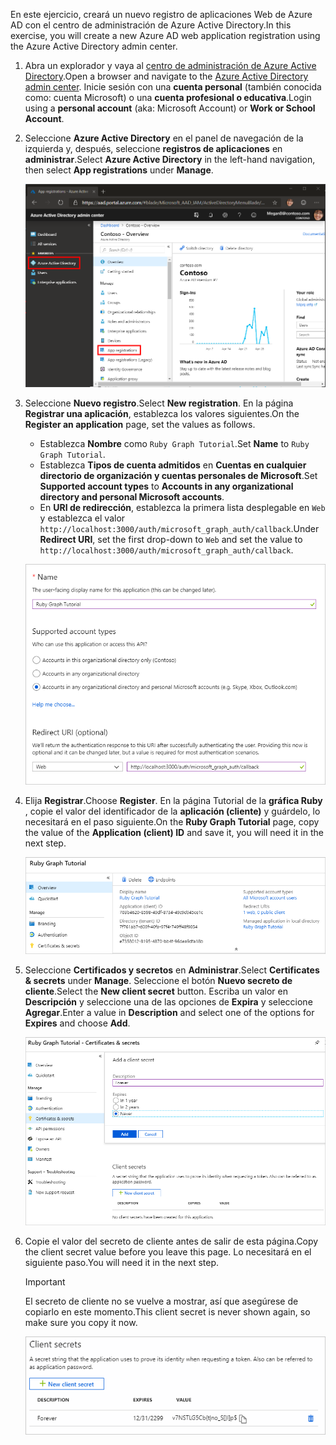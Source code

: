 <!-- markdownlint-disable MD002 MD041 -->

<span data-ttu-id="684ef-101">En este ejercicio, creará un nuevo registro de aplicaciones Web de Azure AD con el centro de administración de Azure Active Directory.</span><span class="sxs-lookup"><span data-stu-id="684ef-101">In this exercise, you will create a new Azure AD web application registration using the Azure Active Directory admin center.</span></span>

1. <span data-ttu-id="684ef-102">Abra un explorador y vaya al [centro de administración de Azure Active Directory](https://aad.portal.azure.com).</span><span class="sxs-lookup"><span data-stu-id="684ef-102">Open a browser and navigate to the [Azure Active Directory admin center](https://aad.portal.azure.com).</span></span> <span data-ttu-id="684ef-103">Inicie sesión con una **cuenta personal** (también conocida como: cuenta Microsoft) o una **cuenta profesional o educativa**.</span><span class="sxs-lookup"><span data-stu-id="684ef-103">Login using a **personal account** (aka: Microsoft Account) or **Work or School Account**.</span></span>

1. <span data-ttu-id="684ef-104">Seleccione **Azure Active Directory** en el panel de navegación de la izquierda y, después, seleccione **registros de aplicaciones** en **administrar**.</span><span class="sxs-lookup"><span data-stu-id="684ef-104">Select **Azure Active Directory** in the left-hand navigation, then select **App registrations** under **Manage**.</span></span>

    ![<span data-ttu-id="684ef-105">Una captura de pantalla de los registros de la aplicación</span><span class="sxs-lookup"><span data-stu-id="684ef-105">A screenshot of the App registrations</span></span> ](./images/aad-portal-app-registrations.png)

1. <span data-ttu-id="684ef-106">Seleccione **Nuevo registro**.</span><span class="sxs-lookup"><span data-stu-id="684ef-106">Select **New registration**.</span></span> <span data-ttu-id="684ef-107">En la página **Registrar una aplicación**, establezca los valores siguientes.</span><span class="sxs-lookup"><span data-stu-id="684ef-107">On the **Register an application** page, set the values as follows.</span></span>

    - <span data-ttu-id="684ef-108">Establezca **Nombre** como `Ruby Graph Tutorial`.</span><span class="sxs-lookup"><span data-stu-id="684ef-108">Set **Name** to `Ruby Graph Tutorial`.</span></span>
    - <span data-ttu-id="684ef-109">Establezca **Tipos de cuenta admitidos** en **Cuentas en cualquier directorio de organización y cuentas personales de Microsoft**.</span><span class="sxs-lookup"><span data-stu-id="684ef-109">Set **Supported account types** to **Accounts in any organizational directory and personal Microsoft accounts**.</span></span>
    - <span data-ttu-id="684ef-110">En **URI de redirección**, establezca la primera lista desplegable en `Web` y establezca el valor `http://localhost:3000/auth/microsoft_graph_auth/callback`.</span><span class="sxs-lookup"><span data-stu-id="684ef-110">Under **Redirect URI**, set the first drop-down to `Web` and set the value to `http://localhost:3000/auth/microsoft_graph_auth/callback`.</span></span>

    ![Captura de pantalla de la página registrar una aplicación](./images/aad-register-an-app.png)

1. <span data-ttu-id="684ef-112">Elija **Registrar**.</span><span class="sxs-lookup"><span data-stu-id="684ef-112">Choose **Register**.</span></span> <span data-ttu-id="684ef-113">En la página Tutorial de la **gráfica Ruby** , copie el valor del identificador de la **aplicación (cliente)** y guárdelo, lo necesitará en el paso siguiente.</span><span class="sxs-lookup"><span data-stu-id="684ef-113">On the **Ruby Graph Tutorial** page, copy the value of the **Application (client) ID** and save it, you will need it in the next step.</span></span>

    ![Captura de pantalla del identificador de la aplicación del nuevo registro de la aplicación](./images/aad-application-id.png)

1. <span data-ttu-id="684ef-115">Seleccione **Certificados y secretos** en **Administrar**.</span><span class="sxs-lookup"><span data-stu-id="684ef-115">Select **Certificates & secrets** under **Manage**.</span></span> <span data-ttu-id="684ef-116">Seleccione el botón **Nuevo secreto de cliente**.</span><span class="sxs-lookup"><span data-stu-id="684ef-116">Select the **New client secret** button.</span></span> <span data-ttu-id="684ef-117">Escriba un valor en **Descripción** y seleccione una de las opciones de **Expira** y seleccione **Agregar**.</span><span class="sxs-lookup"><span data-stu-id="684ef-117">Enter a value in **Description** and select one of the options for **Expires** and choose **Add**.</span></span>

    ![Captura de pantalla del cuadro de diálogo Agregar un secreto de cliente](./images/aad-new-client-secret.png)

1. <span data-ttu-id="684ef-119">Copie el valor del secreto de cliente antes de salir de esta página.</span><span class="sxs-lookup"><span data-stu-id="684ef-119">Copy the client secret value before you leave this page.</span></span> <span data-ttu-id="684ef-120">Lo necesitará en el siguiente paso.</span><span class="sxs-lookup"><span data-stu-id="684ef-120">You will need it in the next step.</span></span>

    > [!IMPORTANT]
    > <span data-ttu-id="684ef-121">El secreto de cliente no se vuelve a mostrar, así que asegúrese de copiarlo en este momento.</span><span class="sxs-lookup"><span data-stu-id="684ef-121">This client secret is never shown again, so make sure you copy it now.</span></span>

    ![Captura de pantalla del secreto de cliente recién agregado](./images/aad-copy-client-secret.png)